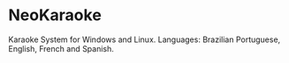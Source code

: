 # NeoKaraoke
Karaoke System for Windows and Linux.
Languages: Brazilian Portuguese, English, French and Spanish.
